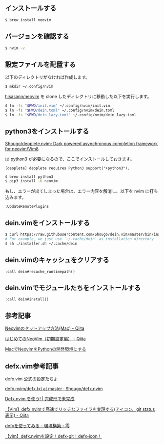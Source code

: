 ## インストールする

```bash
$ brew install neovim
```

## バージョンを確認する

```bash
$ nvim -v
```

## 設定ファイルを配置する

以下のディレクトリがなければ作成します。

```bash
$ mkdir ~/.config/nvim
```

[hisasann/neovim](https://github.com/hisasann/neovim) を clone したディレクトリに移動した以下を実行します。

```bash
$ ln -fs "$PWD/init.vim" ~/.config/nvim/init.vim
$ ln -fs "$PWD/dein.toml" ~/.config/nvim/dein.toml
$ ln -fs "$PWD/dein_lazy.toml" ~/.config/nvim/dein_lazy.toml
```

## python3をインストールする

[Shougo/deoplete.nvim: Dark powered asynchronous completion framework for neovim/Vim8](https://github.com/Shougo/deoplete.nvim)

は python3 が必要になるので、ここでインストールしておきます。

    [deoplete] deoplete requires Python3 support("+python3").

```bash
$ brew install python3
$ pip3 install -U neovim
```

もし、エラーが出てしまった場合は、エラー内容を解消し、以下を nvim に打ち込みます。

    :UpdateRemotePlugins

## dein.vimをインストールする

```bash
$ curl https://raw.githubusercontent.com/Shougo/dein.vim/master/bin/installer.sh > installer.sh
# For example, we just use `~/.cache/dein` as installation directory
$ sh ./installer.sh ~/.cache/dein
```

## dein.vimのキャッシュをクリアする

```
:call dein#recache_runtimepath()
```

## dein.vimでモジュールたちをインストールする

```
:call dein#install()
```

## 参考記事

[Neovimのセットアップ方法(Mac) - Qiita](https://qiita.com/uhooi/items/8a023c24c004ec0c8b84)

[はじめてのNeoVim（初期設定編） - Qiita](https://qiita.com/hisayuki/items/99ea1b667de71e908891)

[MacでNeovimをPythonの開発環境にする](https://python.ms/neovim/)

## defx.vim参考記事

defx.vim 公式の設定たちよ

[defx.nvim/defx.txt at master · Shougo/defx.nvim](https://github.com/Shougo/defx.nvim/blob/master/doc/defx.txt)

[Defx.nvim を使う! | 完成形で未完成](https://tech.39.gy/terminal/defx/)

[【Vim】defx.nvimで高速でリッチなファイラを実現する(アイコン、git status表示) - Qiita](https://qiita.com/arks22/items/9688ec7f4cb43444e9d9)

[defxを使ってみる - 環境構築・零](https://takkii.hatenablog.com/entry/2018/08/19/133847)

[【vim】defx.nvimを設定！defx-git！defx-icon！](https://castleobj.com/defx/)
